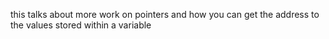 this talks about more work on pointers and how you can get the address to the values stored within a variable 
